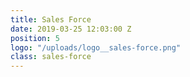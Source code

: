 ```yaml
---
title: Sales Force
date: 2019-03-25 12:03:00 Z
position: 5
logo: "/uploads/logo__sales-force.png"
class: sales-force
---
```


